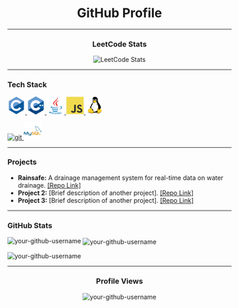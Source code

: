 <h1 align="center">GitHub Profile</h1>

---

<h3 align="center">LeetCode Stats</h3>
<p align="center">
  <img src="https://leetcard.jacoblin.cool/sonisuryansh?theme=dark&font=baloo&ext=contest" alt="LeetCode Stats" />
</p>

---

<h3 align="left">Tech Stack</h3>
<p align="left"> 
<a href="https://www.cprogramming.com/" target="_blank"> <img src="https://raw.githubusercontent.com/devicons/devicon/master/icons/c/c-original.svg" alt="c" width="40" height="40"/> </a> 
<a href="https://www.w3schools.com/cpp/" target="_blank"> <img src="https://raw.githubusercontent.com/devicons/devicon/master/icons/cplusplus/cplusplus-original.svg" alt="cplusplus" width="40" height="40"/> </a> 
<a href="https://www.java.com" target="_blank"> <img src="https://raw.githubusercontent.com/devicons/devicon/master/icons/java/java-original.svg" alt="java" width="40" height="40"/> </a> 
<a href="https://developer.mozilla.org/en-US/docs/Web/JavaScript" target="_blank"> <img src="https://raw.githubusercontent.com/devicons/devicon/master/icons/javascript/javascript-original.svg" alt="javascript" width="40" height="40"/> </a> 
<a href="https://www.linux.org/" target="_blank"> <img src="https://raw.githubusercontent.com/devicons/devicon/master/icons/linux/linux-original.svg" alt="linux" width="40" height="40"/> </a> 

<a href="https://git-scm.com/" target="_blank"> <img src="https://www.vectorlogo.zone/logos/git-scm/git-scm-icon.svg" alt="git" width="40" height="40"/> </a> 
<a href="https://www.mysql.com/" target="_blank"> <img src="https://raw.githubusercontent.com/devicons/devicon/master/icons/mysql/mysql-original-wordmark.svg" alt="mysql" width="40" height="40"/> </a>  
</p>

---

<h3 align="left">Projects</h3>
<ul>
  <li><strong>Rainsafe:</strong> A drainage management system for real-time data on water drainage. <a href="https://github.com/your-github-username/rainsafe" target="_blank">[Repo Link]</a></li>
  <li><strong>Project 2:</strong> [Brief description of another project]. <a href="https://github.com/your-github-username/project-2" target="_blank">[Repo Link]</a></li>
  <li><strong>Project 3:</strong> [Brief description of another project]. <a href="https://github.com/your-github-username/project-3" target="_blank">[Repo Link]</a></li>
</ul>

---

<h3 align="left">GitHub Stats</h3>
<p><img align="left" src="https://github-readme-stats.vercel.app/api/top-langs?username=your-github-username&show_icons=true&locale=en&layout=compact" alt="your-github-username" /></p>

<p>&nbsp;<img align="center" src="https://github-readme-stats.vercel.app/api?username=your-github-username&show_icons=true&locale=en" alt="your-github-username" /></p>

<p><img align="center" src="https://github-readme-streak-stats.herokuapp.com/?user=your-github-username&" alt="your-github-username" /></p>

---

<h3 align="center">Profile Views</h3>
<p align="center"> <img src="https://komarev.com/ghpvc/?username=your-github-username&label=Profile%20views&color=0e75b6&style=flat" alt="your-github-username" /> </p>
